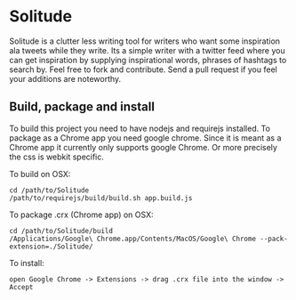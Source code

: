 Solitude
===
Solitude is a clutter less writing tool for writers who want some inspiration ala tweets while they write. Its a simple writer with a twitter feed where you can get inspiration by supplying inspirational words, phrases of hashtags to search by. Feel free to fork and contribute. Send a pull request if you feel your additions are noteworthy.


Build, package and install
-------------------------------------
To build this project you need to have nodejs and requirejs installed. To package as a Chrome app you need google chrome. Since it is meant as a Chrome app it currently only supports google Chrome. Or more precisely the css is webkit specific.

To build on OSX:

	cd /path/to/Solitude
	/path/to/requirejs/build/build.sh app.build.js

To package .crx (Chrome app) on OSX:

	cd /path/to/Solitude/build
	/Applications/Google\ Chrome.app/Contents/MacOS/Google\ Chrome --pack-extension=./Solitude/
	
To install:

	open Google Chrome -> Extensions -> drag .crx file into the window -> Accept


